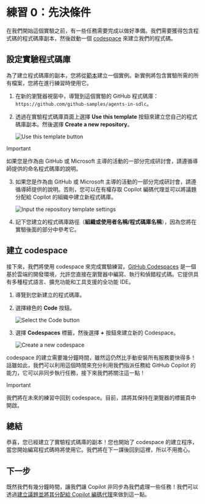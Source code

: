 # 練習 0：先決條件

在我們開始這個實驗之前，有一些任務需要完成以做好準備。我們需要獲得包含程式碼的程式碼庫副本，然後啟動一個 [codespace](https://github.com/features/codespaces) 來建立我們的程式碼。

## 設定實驗程式碼庫

為了建立程式碼庫的副本，您將從[範本](https://docs.github.com/en/repositories/creating-and-managing-repositories/creating-a-template-repository)建立一個實例。新實例將包含實驗所需的所有檔案，您將在進行練習時使用它。

1. 在新的瀏覽器視窗中，導覽到這個實驗的 GitHub 程式碼庫：`https://github.com/github-samples/agents-in-sdlc`。
2. 透過在實驗程式碼庫頁面上選擇 **Use this template** 按鈕來建立您自己的程式碼庫副本。然後選擇 **Create a new repository**。

    ![Use this template button](images/use-template.png)

> [!IMPORTANT]
> 如果您是作為由 GitHub 或 Microsoft 主導的活動的一部分完成研討會，請遵循導師提供的命名程式碼庫的說明。

3. 如果您是作為由 GitHub 或 Microsoft 主導的活動的一部分完成研討會，請遵循導師提供的說明。否則，您可以在有權存取 Copilot 編碼代理並可以將議題分配給 Copilot 的組織中建立新程式碼庫。

    ![Input the repository template settings](images/repository-template-settings.png)

4. 記下您建立的程式碼庫路徑（**組織或使用者名稱/程式碼庫名稱**），因為您將在實驗後面的部分中參考它。

## 建立 codespace

接下來，我們將使用 codespace 來完成實驗練習。[GitHub Codespaces](https://github.com/features/codespaces) 是一個基於雲端的開發環境，允許您直接在瀏覽器中編寫、執行和偵錯程式碼。它提供具有多種程式語言、擴充功能和工具支援的全功能 IDE。

1. 導覽到您新建立的程式碼庫。
2. 選擇綠色的 **Code** 按鈕。

    ![Select the Code button](images/code-button.png)

3. 選擇 **Codespaces** 標籤，然後選擇 **+** 按鈕來建立新的 Codespace。

    ![Create a new codespace](images/create-codespace.png)

codespace 的建立需要幾分鐘時間，雖然這仍然比手動安裝所有服務要快得多！話雖如此，我們可以利用這個時間來充分利用我們指派任務給 GitHub Copilot 的能力，它可以非同步執行任務，接下來我們將關注這一點！

> [!IMPORTANT]
> 我們將在未來的練習中回到 codespace。目前，請將其保持在瀏覽器的標籤頁中開啟。

## 總結

恭喜，您已經建立了實驗程式碼庫的副本！您也開始了 codespace 的建立程序，當您開始編寫程式碼時將使用它。我們將在下一課後回到這裡，所以不用擔心。

## 下一步

既然我們有幾分鐘時間，讓我們讓 Copilot 非同步為我們處理一些任務！我們可以透過[建立議題並將其分配給 Copilot 編碼代理](./1-copilot-coding-agent.zh-TW.md)來做到這一點。
